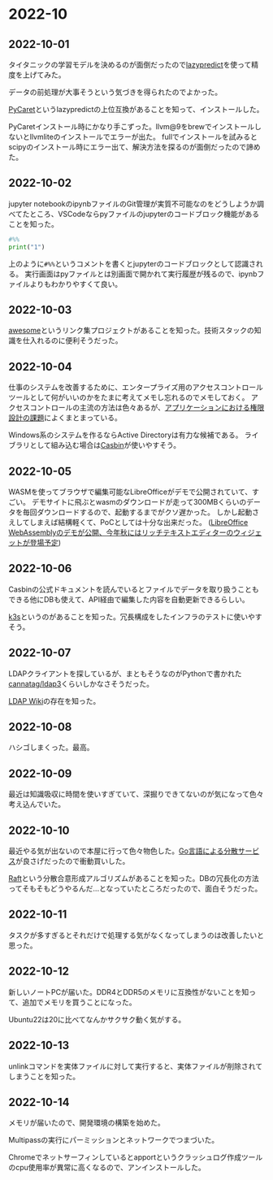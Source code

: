 # 2022-10

## 2022-10-01

タイタニックの学習モデルを決めるのが面倒だったので[lazypredict](https://github.com/shankarpandala/lazypredict)を使って精度を上げてみた。

データの前処理が大事そうという気づきを得られたのでよかった。

[PyCaret](https://github.com/pycaret/pycaret)というlazypredictの上位互換があることを知って、インストールした。

PyCaretインストール時にかなり手こずった。llvm@9をbrewでインストールしないとllvmliteのインストールでエラーが出た。
fullでインストールを試みるとscipyのインストール時にエラー出て、解決方法を探るのが面倒だったので諦めた。

## 2022-10-02

jupyter notebookのipynbファイルのGit管理が実質不可能なのをどうしようか調べてたところ、VSCodeならpyファイルのjupyterのコードブロック機能があることを知った。
```python
#%%
print("1")
```
上のように`#%%`というコメントを書くとjupyterのコードブロックとして認識される。
実行画面はpyファイルとは別画面で開かれて実行履歴が残るので、ipynbファイルよりもわかりやすくて良い。

## 2022-10-03

[awesome](https://github.com/sindresorhus/awesome)というリンク集プロジェクトがあることを知った。技術スタックの知識を仕入れるのに便利そうだった。

## 2022-10-04

仕事のシステムを改善するために、エンタープライズ用のアクセスコントロールツールとして何がいいのかをたまに考えてメモし忘れるのでメモしておく。
アクセスコントロールの主流の方法は色々あるが、[アプリケーションにおける権限設計の課題](https://kenfdev.hateblo.jp/entry/2020/01/13/115032)によくまとまっている。

Windows系のシステムを作るならActive Directoryは有力な候補である。
ライブラリとして組み込む場合は[Casbin](https://github.com/casbin/casbin)が使いやすそう。

## 2022-10-05

WASMを使ってブラウザで編集可能なLibreOfficeがデモで公開されていて、すごい。
デモサイトに飛ぶとwasmのダウンロードが走って300MBくらいのデータを毎回ダウンロードするので、起動するまでがクソ遅かった。
しかし起動さえしてしまえば結構軽くて、PoCとしては十分な出来だった。
([LibreOffice WebAssemblyのデモが公開、今年秋にはリッチテキストエディターのウィジェットが登場予定](https://www.publickey1.jp/blog/22/libreoffice_webassembly.html))

## 2022-10-06

Casbinの公式ドキュメントを読んでいるとファイルでデータを取り扱うこともできる他にDBも使えて、API経由で編集した内容を自動更新できるらしい。

[k3s](https://github.com/k3s-io/k3s)というのがあることを知った。冗長構成をしたインフラのテストに使いやすそう。

## 2022-10-07

LDAPクライアントを探しているが、まともそうなのがPythonで書かれた[cannatag/ldap3](https://github.com/cannatag/ldap3)くらいしかなさそうだった。

[LDAP Wiki](https://ldapwiki.com/wiki/LDAP)の存在を知った。

## 2022-10-08

ハシゴしまくった。最高。

## 2022-10-09

最近は知識吸収に時間を使いすぎていて、深掘りできてないのが気になって色々考え込んでいた。

## 2022-10-10

最近やる気が出ないので本屋に行って色々物色した。[Go言語による分散サービス](https://www.oreilly.co.jp/books/9784873119977/)が良さげだったので衝動買いした。

[Raft](https://raft.github.io/)という分散合意形成アルゴリズムがあることを知った。DBの冗長化の方法ってそもそもどうやるんだ...となっていたところだったので、面白そうだった。

## 2022-10-11

タスクが多すぎるとそれだけで処理する気がなくなってしまうのは改善したいと思った。

## 2022-10-12

新しいノートPCが届いた。DDR4とDDR5のメモリに互換性がないことを知って、追加でメモリを買うことになった。

Ubuntu22は20に比べてなんかサクサク動く気がする。

## 2022-10-13

unlinkコマンドを実体ファイルに対して実行すると、実体ファイルが削除されてしまうことを知った。

## 2022-10-14

メモリが届いたので、開発環境の構築を始めた。

Multipassの実行にパーミッションとネットワークでつまづいた。

Chromeでネットサーフィンしているとapportというクラッシュログ作成ツールのcpu使用率が異常に高くなるので、アンインストールした。
